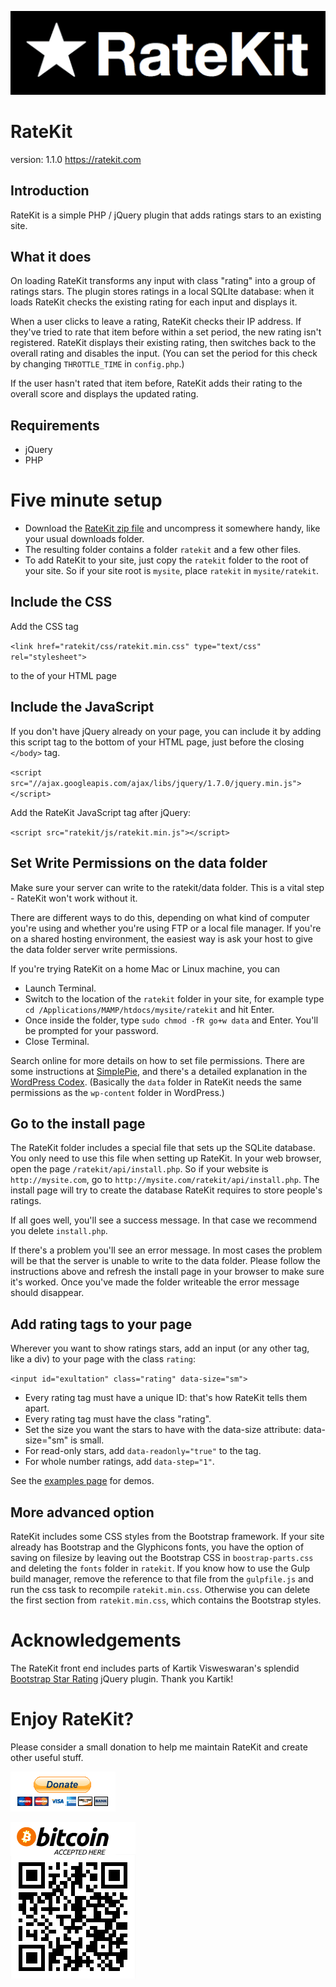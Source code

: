[![RateKit](ratekit/img/ratekit-logo-520x138.gif)](https://ratekit.com/)

# RateKit
version: 1.1.0
https://ratekit.com

## Introduction

RateKit is a simple PHP / jQuery plugin that adds ratings stars to an existing site.

## What it does

On loading RateKit transforms any input with class "rating" into a group of ratings stars. The plugin stores ratings in a local SQLIte database: when it loads RateKit checks the existing rating for each input and displays it.

When a user clicks to leave a rating, RateKit checks their IP address. If they've tried to rate that item before within a set period, the new rating isn't registered. RateKit displays their existing rating, then switches back to the overall rating and disables the input. (You can set the period for this check by changing `THROTTLE_TIME` in `config.php`.)

If the user hasn't rated that item before, RateKit adds their rating to the overall score and displays the updated rating.

## Requirements

* jQuery
* PHP

# Five minute setup

* Download the [RateKit zip file](https://github.com/andfinally/ratekit/archive/master.zip) and uncompress it somewhere handy, like your usual downloads folder.
* The resulting folder contains a folder `ratekit` and a few other files.
* To add RateKit to your site, just copy the `ratekit` folder to the root of your site. So if your site root is `mysite`, place `ratekit` in `mysite/ratekit`.

## Include the CSS

Add the CSS tag

`<link href="ratekit/css/ratekit.min.css" type="text/css" rel="stylesheet">`

to the <head> of your HTML page

## Include the JavaScript

If you don't have jQuery already on your page, you can include it by adding this script tag to the bottom of your HTML page, just
before the closing `</body>` tag.

`<script src="//ajax.googleapis.com/ajax/libs/jquery/1.7.0/jquery.min.js"></script>`

Add the RateKit JavaScript tag after jQuery:

`<script src="ratekit/js/ratekit.min.js"></script>`

## Set Write Permissions on the data folder

Make sure your server can write to the ratekit/data folder. This is a vital step - RateKit won't work without it.

There are different ways to do this, depending on what kind of computer you're using and whether you're using FTP or a local file manager. If you're on a shared hosting environment, the easiest way is ask your host to give the data folder server write permissions.

If you're trying RateKit on a home Mac or Linux machine, you can

* Launch Terminal.
* Switch to the location of the `ratekit` folder in your site, for example type `cd /Applications/MAMP/htdocs/mysite/ratekit` and hit Enter.
* Once inside the folder, type `sudo chmod -fR go+w data` and Enter. You'll be prompted for your password.
* Close Terminal.

Search online for more details on how to set file permissions. There are some instructions at [SimplePie](http://simplepie.org/wiki/faq/file_permissions), and there's a detailed explanation in the [WordPress Codex](https://codex.wordpress.org/Changing_File_Permissions). (Basically the `data` folder in RateKit needs the same permissions as the `wp-content` folder in WordPress.)

## Go to the install page

The RateKit folder includes a special file that sets up the SQLite database. You only need to use this file when setting up RateKit. In your web browser, open the page `/ratekit/api/install.php`. So if your website is `http://mysite.com`, go to `http://mysite.com/ratekit/api/install.php`. The install page will try to create the database RateKit requires to store people's ratings. 

If all goes well, you'll see a success message. In that case we recommend you delete `install.php`.

If there's a problem you'll see an error message. In most cases the problem will be that the server is unable to write to the data folder. Please follow the instructions above and refresh the install page in your browser to make sure it's worked. Once you've made the folder writeable the error message should disappear.

## Add rating tags to your page

Wherever you want to show ratings stars, add an input (or any other tag, like a div) to your page with the class `rating`:

`<input id="exultation" class="rating" data-size="sm">`

* Every rating tag must have a unique ID: that's how RateKit tells them apart.
* Every rating tag must have the class "rating".
* Set the size you want the stars to have with the data-size attribute: data-size="sm" is small.
* For read-only stars, add `data-readonly="true"` to the tag.
* For whole number ratings, add `data-step="1"`.

See the [examples page](https://ratekit.com/examples) for demos.

## More advanced option

RateKit includes some CSS styles from the Bootstrap framework. If your site already has Bootstrap and the Glyphicons fonts, you have the option of saving on filesize by leaving out the Bootstrap CSS in `boostrap-parts.css` and deleting the `fonts` folder in `ratekit`. If you know how to use the Gulp build manager, remove the reference to that file from the `gulpfile.js` and run the css task to recompile `ratekit.min.css`. Otherwise you can delete the first section from `ratekit.min.css`, which contains the Bootstrap styles.

# Acknowledgements

The RateKit front end includes parts of Kartik Visweswaran's splendid [Bootstrap Star Rating](http://plugins.krajee.com/star-rating) jQuery plugin. Thank you Kartik!

# Enjoy RateKit?

Please consider a small donation to help me maintain RateKit and create other useful stuff.

[![Paypal](ratekit/img/paypal.png)](https://www.paypal.com/cgi-bin/webscr?cmd=_donations&business=andfinally%40gmail%2ecom&lc=GB&item_name=RateKit&currency_code=GBP&bn=PP%2dDonationsBF%3abtn_donateCC_LG%2egif%3aNonHosted)

![Bitcoin](ratekit/img/bitcoin.gif)
